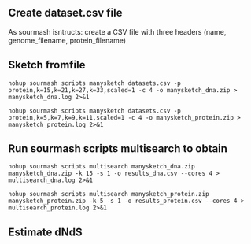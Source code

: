 

## Create dataset.csv file

As sourmash isntructs: create a CSV file with three headers (name, genome_filename, protein_filename)

## Sketch fromfile

```nohup sourmash scripts manysketch datasets.csv -p protein,k=15,k=21,k=27,k=33,scaled=1 -c 4 -o manysketch_dna.zip > manysketch_dna.log 2>&1```

```nohup sourmash scripts manysketch datasets.csv -p protein,k=5,k=7,k=9,k=11,scaled=1 -c 4 -o manysketch_protein.zip > manysketch_protein.log 2>&1```

## Run sourmash scripts multisearch to obtain 

```nohup sourmash scripts multisearch manysketch_dna.zip manysketch_dna.zip -k 15 -s 1 -o results_dna.csv --cores 4 > multisearch_dna.log 2>&1 ```

```nohup sourmash scripts multisearch manysketch_protein.zip manysketch_protein.zip -k 5 -s 1 -o results_protein.csv --cores 4 > multisearch_protein.log 2>&1 ```

## Estimate dNdS